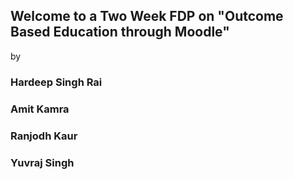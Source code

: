 ## Welcome to a Two Week FDP on "Outcome Based Education through Moodle"

by 
   ### Hardeep Singh Rai
   ### Amit Kamra
   ### Ranjodh Kaur
   ### Yuvraj Singh
